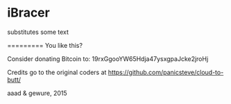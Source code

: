 # iBracer
substitutes some text

=========
You like this?

Consider donating Bitcoin to: 19rxGgooYW65Hdja47ysxgpaJcke2jroHj

Credits go to the original coders at https://github.com/panicsteve/cloud-to-butt/

aaad & gewure, 2015
